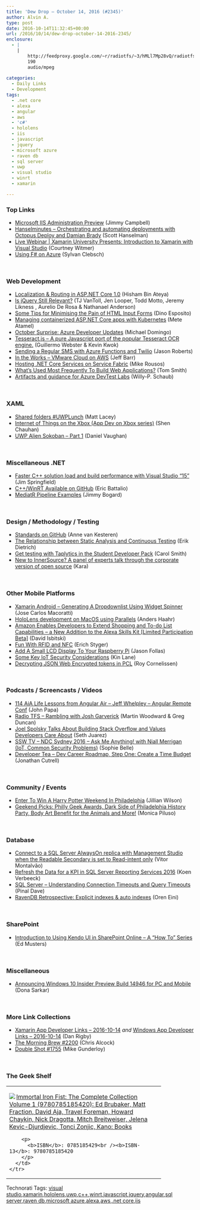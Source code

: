 ```yaml
---
title: 'Dew Drop – October 14, 2016 (#2345)'
author: Alvin A.
type: post
date: 2016-10-14T11:32:45+00:00
url: /2016/10/14/dew-drop-october-14-2016-2345/
enclosure:
  - |
    |
        http://feedproxy.google.com/~r/radiotfs/~3/hMLl7Mp28vQ/radiotfs_124.mp3
        190
        audio/mpeg
        
categories:
  - Daily Links
  - Development
tags:
  - .net core
  - alexa
  - angular
  - aws
  - 'c#'
  - hololens
  - iis
  - javascript
  - jquery
  - microsoft azure
  - raven db
  - sql server
  - uwp
  - visual studio
  - winrt
  - xamarin

---
```

### <a name="top"></a>Top Links

  * <a href="https://blogs.iis.net/adminapi/microsoft-iis-administration-api-preview" target="_blank">Microsoft IIS Administration Preview</a> (Jimmy Campbell)
  * <a href="http://www.hanselminutes.com/default.aspx?ShowID=18536" target="_blank">Hanselminutes &#8211; Orchestrating and automating deployments with Octopus Deploy and Damian Brady</a> (Scott Hanselman)
  * <a href="https://blog.xamarin.com/live-webinar-xamarin-university-presents-introduction-to-xamarin-with-visual-studio/" target="_blank">Live Webinar | Xamarin University Presents: Introduction to Xamarin with Visual Studio</a> (Courtney Witmer)
  * <a href="https://docs.microsoft.com/en-us/dotnet/articles/fsharp/using-fsharp-on-azure/" target="_blank">Using F# on Azure</a> (Sylvan Clebsch)

&nbsp;

### <a name="web"></a>Web Development

  * <a href="http://en.xn--mgbz4cf.com/post/localization--routing-in-aspnet-core-10" target="_blank">Localization & Routing in ASP.NET Core 1.0</a> (Hisham Bin Ateya)
  * <a href="http://developer.telerik.com/featured/is-jquery-still-relevant/" target="_blank">Is jQuery Still Relevant?</a> (TJ VanToll, Jen Looper, Todd Motto, Jeremy Likness , Aurelio De Rosa & Nathanael Anderson)
  * <a href="https://www.simple-talk.com/dotnet/asp-net/tips-minimising-pain-html-input-forms/" target="_blank">Some Tips for Minimising the Pain of HTML Input Forms</a> (Dino Esposito)
  * <a href="http://feedproxy.google.com/~r/ClPlBl/~3/aAM5iNkeXeg/managing-containerized-ASP.NET-Core-apps-with-Kubernetes.html" target="_blank">Managing containerized ASP.NET Core apps with Kubernetes</a> (Mete Atamel)
  * <a href="https://visualstudiomagazine.com/articles/2016/10/13/azure-october-updates.aspx" target="_blank">October Surprise: Azure Developer Updates</a> (Michael Domingo)
  * <a href="http://tesseract.projectnaptha.com/" target="_blank">Tesseract.js &#8211; A pure Javascript port of the popular Tesseract OCR engine.</a> (Guillermo Webster & Kevin Kwok)
  * <a href="http://dontcodetired.com/blog/post/Sending-a-Regular-SMS-with-Azure-Functions-and-Twilio" target="_blank">Sending a Regular SMS with Azure Functions and Twilio</a> (Jason Roberts)
  * <a href="http://feedproxy.google.com/~r/AmazonWebServicesBlog/~3/05so0yQbWOw/" target="_blank">In the Works – VMware Cloud on AWS</a> (Jeff Barr)
  * <a href="https://blogs.msdn.microsoft.com/dotnet/2016/10/13/hosting-net-core-services-on-service-fabric/" target="_blank">Hosting .NET Core Services on Service Fabric</a> (Mike Rousos)
  * <a href="https://dzone.com/articles/whats-used-most-frequently-to-build-web-applicatio?utm_medium=feed&utm_source=feedpress.me&utm_campaign=Feed%3A+dzone%2Fwebdev" target="_blank">What&#8217;s Used Most Frequently To Build Web Applications?</a> (Tom Smith)
  * <a href="https://blogs.msdn.microsoft.com/visualstudioalmrangers/2016/10/13/artifacts-and-guidance-for-azure-devtest-labs/" target="_blank">Artifacts and guidance for Azure DevTest Labs</a> (Willy-P. Schaub)

&nbsp;

### <a name="silverlight"></a>XAML

  * <a href="http://feedproxy.google.com/~r/MattLacey/~3/o7aW9BPQB8s/shared-folders-uwplunch.html" target="_blank">Shared folders #UWPLunch</a> (Matt Lacey)
  * <a href="https://blogs.windows.com/buildingapps/2016/10/13/internet-of-things-on-the-xbox-app-dev-on-xbox-series/?WT.mc_id=DX_MVP4025064" target="_blank">Internet of Things on the Xbox (App Dev on Xbox series)</a> (Shen Chauhan)
  * <a href="http://danielvaughan.org/post/UWP-Alien-Sokoban-Part-1.aspx" target="_blank">UWP Alien Sokoban &#8211; Part 1</a> (Daniel Vaughan)

&nbsp;

### <a name="dotnet"></a>Miscellaneous .NET

  * <a href="https://blogs.msdn.microsoft.com/visualstudio/2016/10/13/faster-c-solution-load-and-build-performance-with-visual-studio-15/" target="_blank">Faster C++ solution load and build performance with Visual Studio “15”</a> (Jim Springfield)
  * <a href="https://blogs.msdn.microsoft.com/vcblog/2016/10/13/cwinrt-available-on-github/" target="_blank">C++/WinRT Available on GitHub</a> (Eric Battalio)
  * <a href="http://feedproxy.google.com/~r/LosTechies/~3/UBHO0GTOg9o/" target="_blank">MediatR Pipeline Examples</a> (Jimmy Bogard)

&nbsp;

### <a name="design"></a>Design / Methodology / Testing

  * <a href="https://annevankesteren.nl/2016/10/standards-on-github" target="_blank">Standards on GitHub</a> (Anne van Kesteren)
  * <a href="https://blog.ndepend.com/static-analysis-continuous-testing-relationship/" target="_blank">The Relationship between Static Analysis and Continuous Testing</a> (Erik Dietrich)
  * <a href="https://github.com/blog/2264-get-testing-with-taplytics-in-the-student-developer-pack" target="_blank">Get testing with Taplytics in the Student Developer Pack</a> (Carol Smith)
  * <a href="https://github.com/blog/2266-new-to-innersource-a-panel-of-experts-talk-through-the-corporate-version-of-open-source" target="_blank">New to InnerSource? A panel of experts talk through the corporate version of open source</a> (Kara)

&nbsp;

### <a name="mobile"></a>Other Mobile Platforms

  * <a href="http://www.c-sharpcorner.com/article/xamarin-android-generating-a-dropdownlist-using-widget-spinner/" target="_blank">Xamarin Android &#8211; Generating A Dropdownlist Using Widget Spinner</a> (Jose Carlos Macoratti)
  * <a href="http://feedproxy.google.com/~r/jayway/posts/~3/ZGYAhCP8hj0/" target="_blank">HoloLens development on MacOS using Parallels</a> (Anders Haahr)
  * <a href="http://developer.amazon.com/post/TxJHHV2O3Z9IFS/Amazon-Enables-Developers-to-Extend-Shopping-and-To-do-List-Capabilities-a-New-A" target="_blank">Amazon Enables Developers to Extend Shopping and To-do List Capabilities &#8211; a New Addition to the Alexa Skills Kit [Limited Participation Beta]</a> (David Isbitski)
  * <a href="https://dzone.com/articles/fun-with-rfid-and-nfc?utm_medium=feed&utm_source=feedpress.me&utm_campaign=Feed%3A+dzone%2Fiot" target="_blank">Fun With RFID and NFC</a> (Erich Styger)
  * <a href="https://blog.falafel.com/rapi-lcd-display/" target="_blank">Add A Small LCD Display To Your Raspberry Pi</a> (Jason Follas)
  * <a href="https://dzone.com/articles/some-key-iot-security-considerations?utm_medium=feed&utm_source=feedpress.me&utm_campaign=Feed%3A+dzone%2Fiot" target="_blank">Some Key IoT Security Considerations</a> (Kin Lane)
  * <a href="https://roycornelissen.wordpress.com/2016/10/13/decrypting-json-web-encrypted-tokens-in-pcl/" target="_blank">Decrypting JSON Web Encrypted tokens in PCL</a> (Roy Cornelissen)

&nbsp;

### <a name="podcasts"></a>Podcasts / Screencasts / Videos

  * <a href="https://devchat.tv/adv-in-angular/114-aia-life-lessons-from-angular-air-jeff-whelpley-angular-remote-conf" target="_blank">114 AiA Life Lessons from Angular Air &#8211; Jeff Whelpley &#8211; Angular Remote Conf</a> (John Papa)
  * <a href="http://feedproxy.google.com/~r/radiotfs/~3/hMLl7Mp28vQ/radiotfs_124.mp3" target="_blank">Radio TFS &#8211; Rambling with Josh Garverick</a> (Martin Woodward & Greg Duncan)
  * <a href="https://channel9.msdn.com/Blogs/Seth-Juarez/Joel-Spolsky-Talks-About-Building-Stack-Overflow-and-Values-Developers-Care-About?WT.mc_id=DX_MVP4025064" target="_blank">Joel Spolsky Talks About Building Stack Overflow and Values Developers Care About</a> (Seth Juarez)
  * <a href="http://tv.ssw.com/6815/ndc-sydney-2016-ask-me-anything-niall-merrigan" target="_blank">SSW TV &#8211; NDC Sydney 2016 – Ask Me Anything! with Niall Merrigan (IoT, Common Security Problems)</a> (Sophie Belle)
  * <a href="http://feedproxy.google.com/~r/DeveloperTea/~3/1X3xGUuhXXo/49760-dev-career-roadmap-step-one-create-a-time-budget" target="_blank">Developer Tea &#8211; Dev Career Roadmap, Step One: Create a Time Budget</a> (Jonathan Cutrell)

&nbsp;

### <a name="events"></a>Community / Events

  * <a href="http://www.uwishunu.com/2016/10/enter-win-harry-potter-weekend-philadelphia/" target="_blank">Enter To Win A Harry Potter Weekend In Philadelphia</a> (Jillian Wilson)
  * <a href="http://www.geekadelphia.com/2016/10/13/geekend-picks-philly-geek-awards-dark-side-of-philadelphia-history-party-body-art-benefit-for-the-animals-and-more/" target="_blank">Geekend Picks: Philly Geek Awards, Dark Side of Philadelphia History Party, Body Art Benefit for the Animals and More!</a> (Monica Piluso)

&nbsp;

### <a name="sql"></a>Database

  * <a href="http://feedproxy.google.com/~r/MSSQLTips-LatestSqlServerTips/~3/YpVyKckob1U/tip.asp" target="_blank">Connect to a SQL Server AlwaysOn replica with Management Studio when the Readable Secondary is set to Read-intent only</a> (Vitor Montalvão)
  * <a href="http://feedproxy.google.com/~r/MSSQLTips-LatestSqlServerTips/~3/xvx0D4-7lnc/tip.asp" target="_blank">Refresh the Data for a KPI in SQL Server Reporting Services 2016</a> (Koen Verbeeck)
  * <a href="http://blog.sqlauthority.com/2016/10/14/sql-server-understanding-connection-timeouts-query-timeouts/" target="_blank">SQL Server – Understanding Connection Timeouts and Query Timeouts</a> (Pinal Dave)
  * <a href="http://feedproxy.google.com/~r/AyendeRahien/~3/7Sr_Qg7V9Uo/ravendb-retrospective-explicit-indexes-auto-indexes" target="_blank">RavenDB Retrospective: Explicit indexes & auto indexes</a> (Oren Eini)

&nbsp;

### <a name="sp"></a>SharePoint

  * <a href="http://developer.telerik.com/featured/introduction-using-kendo-ui-sharepoint-online-series/" target="_blank">Introduction to Using Kendo UI in SharePoint Online – A “How To” Series</a> (Ed Musters)

&nbsp;

### <a name="misc"></a>Miscellaneous

  * <a href="http://blogs.windows.com/windowsexperience/2016/10/13/announcing-windows-10-insider-preview-build-14946-for-pc-and-mobile/?WT.mc_id=DX_MVP4025064" target="_blank">Announcing Windows 10 Insider Preview Build 14946 for PC and Mobile</a> (Dona Sarkar)

&nbsp;

### <a name="links"></a>More Link Collections

  * <a href="http://allaboutxamarin.com/2016/10/xamarin-app-developer-links-2016-10-14/" target="_blank">Xamarin App Developer Links &#8211; 2016-10-14</a> _and_ <a href="http://windowsappdev.com/2016/10/windows-app-developer-links-2016-10-14/" target="_blank">Windows App Developer Links &#8211; 2016-10-14</a> (Dan Rigby)
  * <a href="http://feedproxy.google.com/~r/ReflectivePerspective/~3/oBkWC5cxLbs/" target="_blank">The Morning Brew #2200</a> (Chris Alcock)
  * <a href="http://afreshcup.com/home/2016/10/13/double-shot-1755.html" target="_blank">Double Shot #1755</a> (Mike Gunderloy)

&nbsp;

### <a name="shelf"></a>The Geek Shelf

<div id="scid:7dc1bd33-94bd-46fd-a20b-0131235bcd47:7d64a077-60c0-4937-863a-247dad676cf7" class="wlWriterEditableSmartContent" style="float: none; padding-bottom: 0px; padding-top: 0px; padding-left: 0px; margin: 0px; display: inline; padding-right: 0px">
  <table cellspacing="0" cellpadding="2" width="400" border="0" unselectable="on">
    <tr>
      <td valign="top" width="400">
        <p>
          <a title="Immortal Iron Fist: The Complete Collection Volume 1 (9780785185420): Ed Brubaker, Matt Fraction, David Aja, Travel Foreman, Howard Chaykin, Nick Dragotta, Mitch Breitweiser, Jelena Kevic-Djurdjevic, Tonci Zonjic, Kano: Books" href="http://www.amazon.com/exec/obidos/ASIN/0785185429/amavin-20"><img data-recalc-dims="1" decoding="async" src="https://i0.wp.com/images.amazon.com/images/P/0785185429.01.MZZZZZZZ.jpg?w=660" border="0" align="left" style="float:left" />Immortal Iron Fist: The Complete Collection Volume 1 (9780785185420): Ed Brubaker, Matt Fraction, David Aja, Travel Foreman, Howard Chaykin, Nick Dragotta, Mitch Breitweiser, Jelena Kevic-Djurdjevic, Tonci Zonjic, Kano: Books</a>
        </p>
        
        <p>
          <b>ISBN</b>: 0785185429<br /><b>ISBN-13</b>: 9780785185420
        </p>
      </td>
    </tr>
  </table>
</div>

<div id="scid:77ECF5F8-D252-44F5-B4EB-D463C5396A79:643e8047-c631-4ffe-880e-0bfe60fcc57d" class="wlWriterEditableSmartContent" style="float: none; padding-bottom: 0px; padding-top: 0px; padding-left: 0px; margin: 0px; display: inline; padding-right: 0px">
  Technorati Tags: <a href="http://technorati.com/tags/visual+studio" rel="tag">visual studio</a>,<a href="http://technorati.com/tags/xamarin" rel="tag">xamarin</a>,<a href="http://technorati.com/tags/hololens" rel="tag">hololens</a>,<a href="http://technorati.com/tags/uwp" rel="tag">uwp</a>,<a href="http://technorati.com/tags/c%2b%2b" rel="tag">c++</a>,<a href="http://technorati.com/tags/winrt" rel="tag">winrt</a>,<a href="http://technorati.com/tags/javascript" rel="tag">javascript</a>,<a href="http://technorati.com/tags/jquery" rel="tag">jquery</a>,<a href="http://technorati.com/tags/angular" rel="tag">angular</a>,<a href="http://technorati.com/tags/sql+server" rel="tag">sql server</a>,<a href="http://technorati.com/tags/raven+db" rel="tag">raven db</a>,<a href="http://technorati.com/tags/microsoft+azure" rel="tag">microsoft azure</a>,<a href="http://technorati.com/tags/alexa" rel="tag">alexa</a>,<a href="http://technorati.com/tags/aws" rel="tag">aws</a>,<a href="http://technorati.com/tags/.net+core" rel="tag">.net core</a>,<a href="http://technorati.com/tags/iis" rel="tag">iis</a>
</div>